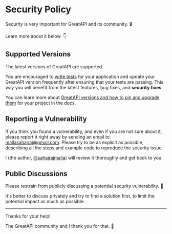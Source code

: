 # Security Policy

Security is very important for GreatAPI and its community. 🔒

Learn more about it below. 👇

## Supported Versions

The latest versions of GreatAPI are supported.

You are encouraged to [write tests](https://fastapi.tiangolo.com/tutorial/testing/) for your application and update your GreatAPI version frequently after ensuring that your tests are passing. This way you will benefit from the latest features, bug fixes, and **security fixes**.

You can learn more about [GreatAPI versions and how to pin and upgrade them](https://fastapi.tiangolo.com/deployment/versions/) for your project in the docs.

## Reporting a Vulnerability

If you think you found a vulnerability, and even if you are not sure about it, please report it right away by sending an email to: mallasahajraj@gmail.com. Please try to be as explicit as possible, describing all the steps and example code to reproduce the security issue.

I (the author, [@sahajrajmalla](https://www.linkedin.com/in/sahajrajmalla/)) will review it thoroughly and get back to you.

## Public Discussions

Please restrain from publicly discussing a potential security vulnerability. 🙊

It's better to discuss privately and try to find a solution first, to limit the potential impact as much as possible.

---

Thanks for your help!

The GreatAPI community and I thank you for that. 🙇
